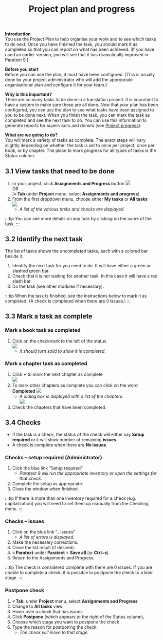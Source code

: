 ﻿---
title: 3. Project plan and progress
---

**Introduction**  
You use the Project Plan to help organise your work and to see which tasks to do next. Once you have finished the task, you should mark it as completed so that you can report on what has been achieved. [If you have used an earlier version, you will see that it has dramatically improved in Paratext 9.]

**Before you start**  
Before you can use the plan, it must have been configured. [This is usually done by your project administrator who will add the appropriate organisational plan and configure it for your team.]

**Why is this important?**  
There are so many tasks to be done in a translation project. It is important to have a system to make sure these are all done. Now that your plan has been configured, you can use the plan to see what tasks have been assigned to you to be done next. When you finish the task, you can mark the task as completed and see the next task to do. You can use this information to generate reports for supervisors and donors (see [Project progress](6.PP2.md)).

**What are we going to do?**  
You will mark a variety of tasks as complete. The exact steps will vary slightly depending on whether the task is set to once per project, once per book, or by chapter. The place to mark progress for all types of tasks is the Status column.

## 3.1 View tasks that need to be done

1.  In your project, click **Assignments and Progress** button ![](../media/03751d97bff94e04afee1ef9c87c4d22.png)  
   OR  
   [**≡ Tab** under **Project** menu, select **Assignments and progress**]
1.  From the first dropdown menu, choose either **My tasks** or **All tasks**  
   ![](../media/88de36d54c509d1316babd1b7253efc5.png)
     -  *A list of the various tasks and checks are displayed.*

:::tip 
You can see more details on any task by clicking on the name of the task.
:::


## 3.2 Identify the next task

The list of tasks shows the uncompleted tasks, each with a colored bar beside it.

1.  Identify the next task for you need to do. It will have either a green or slashed green bar.
1.  Check that it is not waiting for another task. In this case it will have a red slash bar.
1.  Do the task (see other modules if necessary).

:::tip 
When the task is finished, see the instructions below to mark it as completed. (A check is completed when there are 0 issues.)
:::

## 3.3 Mark a task as complete

### Mark a book task as completed

1.  Click on the checkmark to the left of the status.  
   ![](../media/e7f0dce290e93fc005ea761da0f7ed23.png)
     -   *It should turn solid to show it is completed.*



### Mark a chapter task as completed

1.  Click **+** to mark the next chapter as complete  
   ![](../media/d6dc2e25549769d056778dfb6449a9e1.png)
1.  To mark other chapters as complete you can click on the word **Completed** ![](../media/2c4b7afffd2875b89c569c46c1067352.png)
     -  *A dialog box is displayed with a list of the chapters*.  
       ![](../media/7efa90ca176b6af0392c215d30acdb51.png)
2.  Check the chapters that have been completed.

## 3.4 Checks

-   If the task is a check, the status of the check will either say **Setup required** or it will show number of remaining **issues**.
-   A check is complete when there are **No issues**.

### Checks – setup required (Administrator)

1.  Click the blue link "Setup required"
     -  *Paratext 9 will run the appropriate inventory or open the settings for that check.*
1.  Complete the setup as appropriate.
1.  Close the window when finished.

:::tip 
If there is more than one inventory required for a check (e.g. capitalization) you will need to set them up manually from the Checking menu.
:::

### Checks – issues

1.  Click on the blue link “…issues”
     -  *A list of errors is displayed.*
1.  Make the necessary corrections.
1.  Close the list result (if desired).
1.  **≡ Paratext** under **Paratext** \> **Save all** (or **Ctrl**+**s**).
2.  Return to the Assignments and Progress.

:::tip 
The check is considered complete with there are 0 issues. If you are unable to complete a check, it is possible to postpone the check to a later stage.
:::

### Postpone check

1.  **≡ Tab**, under **Project** menu, select **Assignments and Progress**
1.  Change to **All tasks** view
1.  Hover over a check that has issues
1.  Click **Postpone** (which appears to the right of the Status column),
1.  Choose which stage you want to postpone the check
1.  Type the reason for postponing the check.
     -  *The check will move to that stage.*
